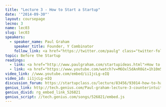 ```yaml
---
title: "Lecture 3 - How to Start a Startup"
date: '"2014-09-30"'
layout: coursepage
lecno: 3
name: lec03
slug: lec03
speakers:
  - speaker_name: Paul Graham
    speaker_title: Founder, Y Combinator
    follow_link: <a href="https://twitter.com/paulg" class="twitter-follow-button" data-show-count="false" data-show-screen-name="true">Follow @paulg</a>
topic: Before the Startup
readings:
  - link: <a href="http://www.paulgraham.com/startupideas.html">How to Get Startup Ideas</a> by Paul Graham
  - link: <a href="https://www.youtube.com/watch?v=M6Oxl5dAnR0&t=1h10m53s">[video] Excerpt from Steve Jobs’s 1995 interview with Computerworld’s Oral History Project</a> - watch from 1:10:53 onwards
video_link: //www.youtube.com/embed/ii1jcLg-eIQ
video_id: ii1jcLg-eIQ
discussion_forum: https://startupclass.co/lecture/83456/93014-how-to-have-ideas-and-get-startedbrbpaul-grahamb-ifounder-y-combinatori-----
genius_link: http://tech.genius.com/Paul-graham-lecture-3-counterintuitive-parts-of-startups-and-how-to-have-ideas-annotated
genius_divid: rg_embed_link_526821
genius_script: //tech.genius.com/songs/526821/embed.js
---
```

